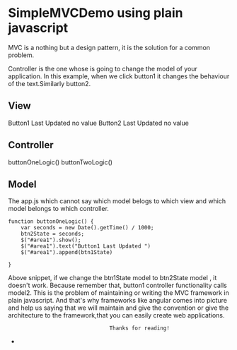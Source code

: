 # SimpleMVCDemo using plain javascript

MVC is a nothing but a design pattern, it is the solution for a common problem.

Controller is the one whose is going to change the model of your application. 
In this example, when we click button1 it changes the behaviour of the text.Similarly button2.

## View

Button1 Last Updated no value
Button2 Last Updated no value

## Controller

buttonOneLogic()
buttonTwoLogic()

## Model

The app.js which cannot say 
	which model belogs to which view and which model belongs to which controller.
```
function buttonOneLogic() {
    var seconds = new Date().getTime() / 1000;
    btn2State = seconds;
    $("#area1").show();
    $("#area1").text("Button1 Last Updated ")
    $("#area1").append(btn1State)

}
```	

Above snippet, if we change the btn1State model to btn2State model , it doesn't work. Because remember that, button1 controller functionality calls model2.
This is the problem of maintaining or writing the MVC framework in plain javascript. And that's why frameworks like angular comes into picture and help us saying that we will maintain and give the convention or give the architecture to the framework,that you can easily create web applications.

                                    Thanks for reading!
-
